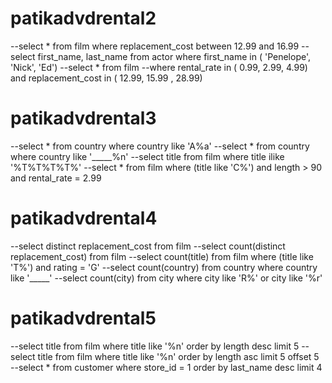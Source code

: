 # patikadvdrental2
--select * from film where replacement_cost between 12.99 and 16.99
--select first_name, last_name from actor where first_name in ( 'Penelope', 'Nick', 'Ed')
--select * from film
--where rental_rate in ( 0.99, 2.99, 4.99) and replacement_cost in ( 12.99, 15.99 , 28.99)
# patikadvdrental3
--select * from country where country like 'A%a'
--select * from country where country like '_____%n'
--select title from film where title ilike '%T%T%T%T%'
--select * from film where (title like 'C%') and length > 90 and rental_rate = 2.99
# patikadvdrental4
--select distinct replacement_cost from film
--select count(distinct replacement_cost) from film
--select count(title) from film where (title like 'T%') and rating = 'G'
--select count(country) from country where country like '_____'
--select count(city) from city where city like 'R%' or city like '%r'
# patikadvdrental5
--select title from film where title like '%n' order by length desc limit 5
--select title from film where title like '%n' order by length asc limit 5 offset 5 
--select * from customer where store_id = 1 order by last_name desc limit 4


